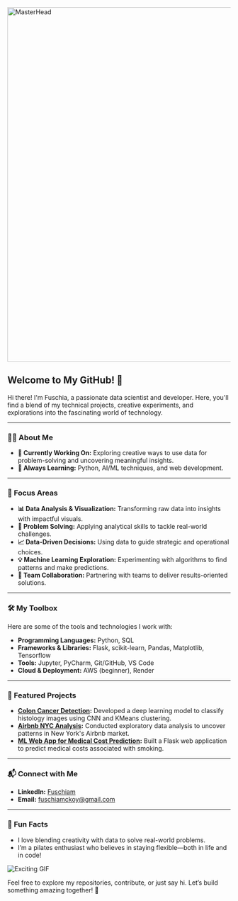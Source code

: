 <img src="https://user-images.githubusercontent.com/74038190/226190894-18e959ba-d458-4a94-ac44-790190f2a947.gif" alt="MasterHead" width="800">


## Welcome to My GitHub! 🌟

Hi there! I'm Fuschia, a passionate data scientist and developer. Here, you'll find a blend of my technical projects, creative experiments, and explorations into the fascinating world of technology.

---

### 👩‍💻 About Me
- **🔭 Currently Working On:** Exploring creative ways to use data for problem-solving and uncovering meaningful insights.
- **🌱 Always Learning:** Python, AI/ML techniques, and web development.

---

### 🎯 Focus Areas
- **📊 Data Analysis & Visualization:** Transforming raw data into insights with impactful visuals.
- **🧩 Problem Solving:** Applying analytical skills to tackle real-world challenges.
- **📈 Data-Driven Decisions:** Using data to guide strategic and operational choices.
- **💡 Machine Learning Exploration:** Experimenting with algorithms to find patterns and make predictions.
- **🤝 Team Collaboration:** Partnering with teams to deliver results-oriented solutions.

---

### 🛠️ My Toolbox

Here are some of the tools and technologies I work with:

- **Programming Languages:** Python, SQL
- **Frameworks & Libraries:** Flask, scikit-learn, Pandas, Matplotlib, Tensorflow
- **Tools:** Jupyter, PyCharm, Git/GitHub, VS Code
- **Cloud & Deployment:** AWS (beginner), Render

---

### 🌟 Featured Projects

- **[Colon Cancer Detection](https://github.com/Fuschiam/miami-ds-5-final-project):** Developed a deep learning model to classify histology images using CNN and KMeans clustering.
- **[Airbnb NYC Analysis](https://github.com/Fuschiam/AirbnbProject):** Conducted exploratory data analysis to uncover patterns in New York's Airbnb market.
- **[ML Web App for Medical Cost Prediction](https://github.com/Fuschiam/Fuschiam-ml-web-app-using-flask):** Built a Flask web application to predict medical costs associated with smoking.

---

### 📬 Connect with Me

- **LinkedIn:** [Fuschiam](https://linkedin.com/in/fuschiam)
- **Email:** fuschiamckoy@gmail.com

---

### 🌟 Fun Facts

- I love blending creativity with data to solve real-world problems.
- I’m a pilates enthusiast who believes in staying flexible—both in life and in code!

![Exciting GIF](https://media0.giphy.com/media/v1.Y2lkPTc5MGI3NjExazZqcTV1b2EzbDJscXk1NXNuY2ptOWNlMWt0dnJweHFhejVnNXN5ZSZlcD12MV9pbnRlcm5hbF9naWZfYnlfaWQmY3Q9Zw/JWuBH9rCO2uZuHBFpm/giphy.webp)

Feel free to explore my repositories, contribute, or just say hi. Let’s build something amazing together! 🚀

